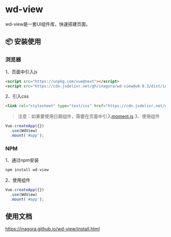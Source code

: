 # wd-view
wd-view是一套UI组件库，快速搭建页面。
## 📦 安装使用
### 浏览器
1、页面中引入js
```html
<script src="https://unpkg.com/vue@next"></script>
<script src="https://cdn.jsdelivr.net/gh/inagora/wd-view@v0.0.3/dist/index.js"></script>
```
2、引入css
```html
<link rel="stylesheet" type="text/css" href="https://cdn.jsdelivr.net/gh/inagora/wd-view@v0.0.3/dist/index.css" />
```
> 注意：如果要使用日期组件，需要在页面中引入[moment.js](http://momentjs.cn/)
3、使用组件
```javascript
Vue.createApp({})
  .use(WdView)
  .mount('#app');
```
### NPM
1、通过npm安装
```javascript
npm install wd-view
```
2、使用组件
```javascript
Vue.createApp({})
  .use(WdView)
  .mount('#app');
```
## 使用文档
https://inagora.github.io/wd-view/install.html